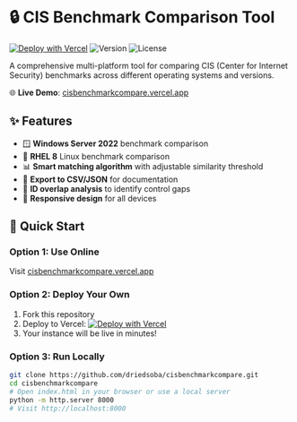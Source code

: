 # 🔒 CIS Benchmark Comparison Tool

[![Deploy with Vercel](https://vercel.com/button)](https://vercel.com/new/clone?repository-url=https://github.com/driedsoba/cisbenchmarkcompare)
![Version](https://img.shields.io/badge/version-1.0.0-blue)
![License](https://img.shields.io/badge/license-MIT-green)

A comprehensive multi-platform tool for comparing CIS (Center for Internet Security) benchmarks across different operating systems and versions.

🌐 **Live Demo**: [cisbenchmarkcompare.vercel.app](https://cisbenchmarkcompare.vercel.app)

## ✨ Features

- 🪟 **Windows Server 2022** benchmark comparison
- 🐧 **RHEL 8** Linux benchmark comparison  
- 📊 **Smart matching algorithm** with adjustable similarity threshold
- 📁 **Export to CSV/JSON** for documentation
- 🎯 **ID overlap analysis** to identify control gaps
- 📱 **Responsive design** for all devices

## 🚀 Quick Start

### Option 1: Use Online
Visit [cisbenchmarkcompare.vercel.app](https://cisbenchmarkcompare.vercel.app)

### Option 2: Deploy Your Own
1. Fork this repository
2. Deploy to Vercel: [![Deploy with Vercel](https://vercel.com/button)](https://vercel.com/new/clone?repository-url=https://github.com/driedsoba/cisbenchmarkcompare)
3. Your instance will be live in minutes!

### Option 3: Run Locally
```bash
git clone https://github.com/driedsoba/cisbenchmarkcompare.git
cd cisbenchmarkcompare
# Open index.html in your browser or use a local server
python -m http.server 8000
# Visit http://localhost:8000

